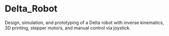 # Delta_Robot
Design, simulation, and prototyping of a Delta robot with inverse kinematics, 3D printing, stepper motors, and manual control via joystick.
